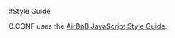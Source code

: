 #Style Guide

O.CONF uses the [AirBnB JavaScript Style Guide](https://github.com/airbnb/javascript).
